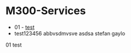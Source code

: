 # M300-Services
* 01 - [test](#01-test)
* test123456
abbvsdmvsve
asdsa stefan gaylo













































01 test
















